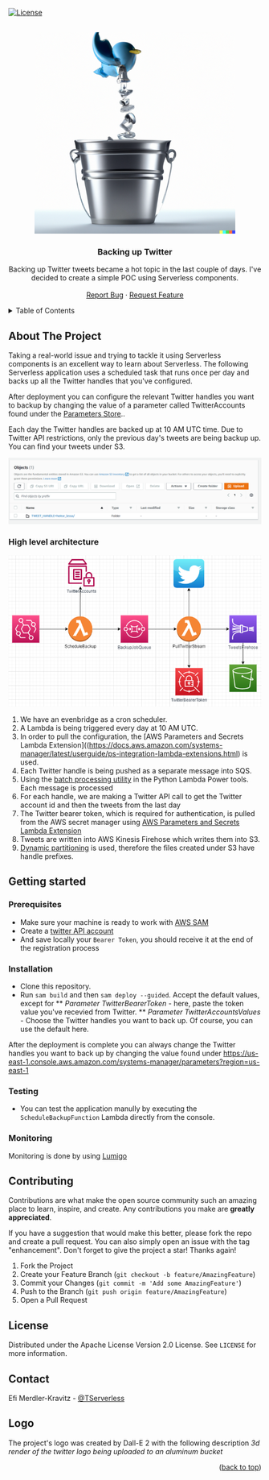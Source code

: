 [![License](https://img.shields.io/badge/License-Apache_2.0-blue.svg)](https://opensource.org/licenses/Apache-2.0)

<!-- PROJECT LOGO -->
<br />
<div align="center">
    <img src="images/logo.png" alt="The following logo was created by Dall-E 2 with the following description _3d render of the twitter logo being uploaded to an aluminum bucket_">

<h3 align="center">Backing up Twitter</h3>

  <p align="center">
    Backing up Twitter tweets became a hot topic in the last couple of days. I've decided to create a simple POC using Serverless components.
    <br />
    <br />
    <a href="https://github.com/aws-hebrew-book/backup-twitter/issues">Report Bug</a>
    ·
    <a href="https://github.com/aws-hebrew-book/backup-twitter/issues">Request Feature</a>
  </p>
</div>


<!-- TABLE OF CONTENTS -->
<details>
  <summary>Table of Contents</summary>
  <ol>
    <li>
      <a href="#about-the-project">About The Project</a>
      <ul>
        <li><a href="#high-level-architecture">High level architecture</a></li>
      </ul>
    </li>
    <li>
      <a href="#getting-started">Getting Started</a>
      <ul>
        <li><a href="#prerequisites">Prerequisites</a></li>
        <li><a href="#installation">Installation</a></li>
        <li><a href="#testing">Testing</a></li>
        <li><a href="#monitoring">Monitoring</a></li>
      </ul>
    </li>
    <li><a href="#contributing">Contributing</a></li>
    <li><a href="#license">License</a></li>
    <li><a href="#contact">Contact</a></li>
    <li><a href="#logo">Logo</a></li>
  </ol>
</details>

## About The Project
Taking a real-world issue and trying to tackle it using Serverless components is an excellent way to learn about Serverless. The following Serverless application uses a scheduled task that runs once per day and backs up all the Twitter handles that you've configured.

After deployment you can configure the relevant Twitter handles you want to backup by changing the value of a parameter called TwitterAccounts found under the [Parameters Store](https://us-east-1.console.aws.amazon.com/systems-manager/parameters?region=us-east-1)..

Each day the Twitter handles are backed up at 10 AM UTC time. Due to Twitter API restrictions, only the previous day's tweets are being backup up. You can find your tweets under S3.

<div align="center">
    <img src="images/s3-bucket.png" alt="Tweets under S3">
</div>

### High level architecture

<div align="center">
    <img src="images/twitter-backup.png" alt="Architecture diagram">
</div>

1. We have an evenbridge as a cron scheduler.
2. A Lambda is being triggered every day at 10 AM UTC.
3. In order to pull the configuration, the [AWS Parameters and Secrets Lambda Extension]((https://docs.aws.amazon.com/systems-manager/latest/userguide/ps-integration-lambda-extensions.html) is used.
4. Each Twitter handle is being pushed as a separate message into SQS.
5. Using the [batch processing utility](https://awslabs.github.io/aws-lambda-powertools-python/2.1.0/utilities/batch/) in the Python Lambda Power tools. Each message is processed
6. For each handle, we are making a Twitter API call to get the Twitter account id and then the tweets from the last day
7. The Twitter bearer token, which is required for authentication, is pulled from the AWS secret manager using [AWS Parameters and Secrets Lambda Extension](https://docs.aws.amazon.com/secretsmanager/latest/userguide/retrieving-secrets_lambda.html)
8. Tweets are written into AWS Kinesis Firehose which writes them into S3. 
9. [Dynamic partitioning](https://docs.aws.amazon.com/firehose/latest/dev/dynamic-partitioning.html) is used, therefore the files created under S3 have handle prefixes.


## Getting started
### Prerequisites
* Make sure your machine is ready to work with [AWS SAM](https://aws.amazon.com/serverless/sam/)
* Create a [twitter API account](https://developer.twitter.com/en/docs/twitter-api/getting-started/getting-access-to-the-twitter-api)
* And save locally your `Bearer Token`, you should receive it at the end of the registration process

### Installation
* Clone this repository.
* Run `sam build` and then `sam deploy --guided`. Accept the default values, except for 
** _Parameter TwitterBearerToken_ - here, paste the token value you've recevied from Twitter. 
** _Parameter TwitterAccountsValues_ - Choose the Twitter handles you want to back up. Of course, you can use the default here.

After the deployment is complete you can always change the Twitter handles you want to back up by changing the value found under https://us-east-1.console.aws.amazon.com/systems-manager/parameters?region=us-east-1

### Testing
* You can test the application manully by executing the `ScheduleBackupFunction` Lambda directly from the console.

### Monitoring
Monitoring is done by using [Lumigo](https://platform.lumigo.io/auth/signup)

## Contributing

Contributions are what make the open source community such an amazing place to learn, inspire, and create. Any contributions you make are **greatly appreciated**.

If you have a suggestion that would make this better, please fork the repo and create a pull request. You can also simply open an issue with the tag "enhancement".
Don't forget to give the project a star! Thanks again!

1. Fork the Project
2. Create your Feature Branch (`git checkout -b feature/AmazingFeature`)
3. Commit your Changes (`git commit -m 'Add some AmazingFeature'`)
4. Push to the Branch (`git push origin feature/AmazingFeature`)
5. Open a Pull Request


<!-- LICENSE -->
## License

Distributed under the Apache License Version 2.0 License. See `LICENSE` for more information.

<!-- CONTACT -->
## Contact

Efi Merdler-Kravitz - [@TServerless](https://twitter.com/TServerless)



## Logo
The project's logo was created by Dall-E 2 with the following description _3d render of the twitter logo being uploaded to an aluminum bucket_


<p align="right">(<a href="#readme-top">back to top</a>)</p>
